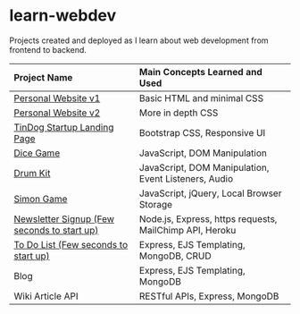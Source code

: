 # learn-webdev

Projects created and deployed as I learn about web development from frontend to backend.

| Project Name                                                                           | Main Concepts Learned and Used                               |
| :---                                                                                   | :---                                                         |
| [Personal Website v1](https://theharrychen.github.io/learn-webdev/personal-site-v1/)   | Basic HTML and minimal CSS                                   |
| [Personal Website v2](https://theharrychen.github.io/learn-webdev/personal-site-v2/)   | More in depth CSS                                            |
| [TinDog Startup Landing Page](https://theharrychen.github.io/learn-webdev/tindog/)     | Bootstrap CSS, Responsive UI                                 |
| [Dice Game](https://theharrychen.github.io/learn-webdev/dice-game/)                    | JavaScript, DOM Manipulation                                 |
| [Drum Kit](https://theharrychen.github.io/learn-webdev/drum-kit/)                      | JavaScript, DOM Manipulation, Event Listeners, Audio         |
| [Simon Game](https://theharrychen.github.io/learn-webdev/simon/)                       | JavaScript, jQuery, Local Browser Storage                    |
| [Newsletter Signup (Few seconds to start up)](https://hc-newsletter.herokuapp.com/)    | Node.js, Express, https requests, MailChimp API, Heroku      |
| [To Do List (Few seconds to start up)](https://hc-todo.herokuapp.com/)                 | Express, EJS Templating, MongoDB, CRUD                       |
| Blog | Express, EJS Templating, MongoDB |
| Wiki Article API | RESTful APIs, Express, MongoDB |
